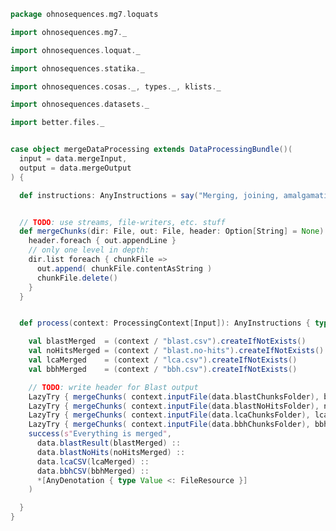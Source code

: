 
```scala
package ohnosequences.mg7.loquats

import ohnosequences.mg7._

import ohnosequences.loquat._

import ohnosequences.statika._

import ohnosequences.cosas._, types._, klists._

import ohnosequences.datasets._

import better.files._


case object mergeDataProcessing extends DataProcessingBundle()(
  input = data.mergeInput,
  output = data.mergeOutput
) {

  def instructions: AnyInstructions = say("Merging, joining, amalgamating!")


  // TODO: use streams, file-writers, etc. stuff
  def mergeChunks(dir: File, out: File, header: Option[String] = None): Unit = {
    header.foreach { out.appendLine }
    // only one level in depth:
    dir.list foreach { chunkFile =>
      out.append( chunkFile.contentAsString )
      chunkFile.delete()
    }
  }


  def process(context: ProcessingContext[Input]): AnyInstructions { type Out <: OutputFiles } = {

    val blastMerged  = (context / "blast.csv").createIfNotExists()
    val noHitsMerged = (context / "blast.no-hits").createIfNotExists()
    val lcaMerged    = (context / "lca.csv").createIfNotExists()
    val bbhMerged    = (context / "bbh.csv").createIfNotExists()

    // TODO: write header for Blast output
    LazyTry { mergeChunks( context.inputFile(data.blastChunksFolder), blastMerged)  } -&-
    LazyTry { mergeChunks( context.inputFile(data.blastNoHitsFolder), noHitsMerged) } -&-
    LazyTry { mergeChunks( context.inputFile(data.lcaChunksFolder), lcaMerged, Some(csv.assignHeader.mkString(",")) ) } -&-
    LazyTry { mergeChunks( context.inputFile(data.bbhChunksFolder), bbhMerged, Some(csv.assignHeader.mkString(",")) ) } -&-
    success(s"Everything is merged",
      data.blastResult(blastMerged) ::
      data.blastNoHits(noHitsMerged) ::
      data.lcaCSV(lcaMerged) ::
      data.bbhCSV(bbhMerged) ::
      *[AnyDenotation { type Value <: FileResource }]
    )

  }
}

```




[main/scala/mg7/bio4j/bundle.scala]: ../bio4j/bundle.scala.md
[main/scala/mg7/bio4j/taxonomyTree.scala]: ../bio4j/taxonomyTree.scala.md
[main/scala/mg7/bio4j/titanTaxonomyTree.scala]: ../bio4j/titanTaxonomyTree.scala.md
[main/scala/mg7/csv.scala]: ../csv.scala.md
[main/scala/mg7/data.scala]: ../data.scala.md
[main/scala/mg7/dataflow.scala]: ../dataflow.scala.md
[main/scala/mg7/dataflows/full.scala]: ../dataflows/full.scala.md
[main/scala/mg7/dataflows/noFlash.scala]: ../dataflows/noFlash.scala.md
[main/scala/mg7/loquats/1.flash.scala]: 1.flash.scala.md
[main/scala/mg7/loquats/2.split.scala]: 2.split.scala.md
[main/scala/mg7/loquats/3.blast.scala]: 3.blast.scala.md
[main/scala/mg7/loquats/4.assign.scala]: 4.assign.scala.md
[main/scala/mg7/loquats/5.merge.scala]: 5.merge.scala.md
[main/scala/mg7/loquats/6.count.scala]: 6.count.scala.md
[main/scala/mg7/loquats/7.stats.scala]: 7.stats.scala.md
[main/scala/mg7/loquats/8.summary.scala]: 8.summary.scala.md
[main/scala/mg7/package.scala]: ../package.scala.md
[main/scala/mg7/parameters.scala]: ../parameters.scala.md
[test/scala/mg7/counts.scala]: ../../../../test/scala/mg7/counts.scala.md
[test/scala/mg7/lca.scala]: ../../../../test/scala/mg7/lca.scala.md
[test/scala/mg7/pipeline.scala]: ../../../../test/scala/mg7/pipeline.scala.md
[test/scala/mg7/taxonomy.scala]: ../../../../test/scala/mg7/taxonomy.scala.md